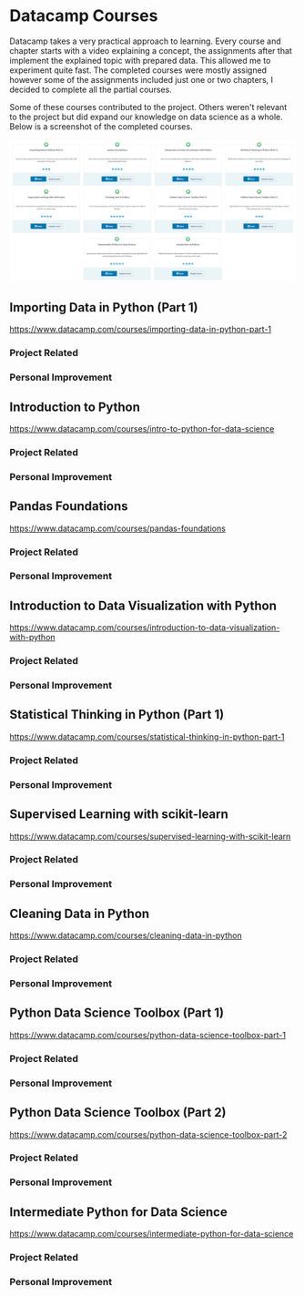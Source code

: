 # Datacamp Courses
Datacamp takes a very practical approach to learning. Every course and chapter starts with a video explaining a 
concept, the assignments after that implement the explained topic with prepared data. This allowed me to 
experiment quite fast. The completed courses were mostly assigned however some of the assignments included just 
one or two chapters, I decided to complete all the partial courses.

Some of these courses contributed to the project. Others weren't relevant to the project but did 
expand our knowledge on data science as a whole. Below is a screenshot of the completed courses.

![alt text](../Resources/Images/DataCampCoursesC.png)

## Importing Data in Python (Part 1)
https://www.datacamp.com/courses/importing-data-in-python-part-1

### Project Related


### Personal Improvement



## Introduction to Python
https://www.datacamp.com/courses/intro-to-python-for-data-science

### Project Related


### Personal Improvement



## Pandas Foundations
https://www.datacamp.com/courses/pandas-foundations 

### Project Related


### Personal Improvement




## Introduction to Data Visualization with Python
https://www.datacamp.com/courses/introduction-to-data-visualization-with-python

### Project Related


### Personal Improvement




## Statistical Thinking in Python (Part 1)
https://www.datacamp.com/courses/statistical-thinking-in-python-part-1

### Project Related


### Personal Improvement




## Supervised Learning with scikit-learn
https://www.datacamp.com/courses/supervised-learning-with-scikit-learn

### Project Related


### Personal Improvement




## Cleaning Data in Python
https://www.datacamp.com/courses/cleaning-data-in-python

### Project Related


### Personal Improvement




## Python Data Science Toolbox (Part 1)
https://www.datacamp.com/courses/python-data-science-toolbox-part-1

### Project Related


### Personal Improvement




## Python Data Science Toolbox (Part 2)
https://www.datacamp.com/courses/python-data-science-toolbox-part-2

### Project Related


### Personal Improvement




## Intermediate Python for Data Science
https://www.datacamp.com/courses/intermediate-python-for-data-science 

### Project Related


### Personal Improvement
